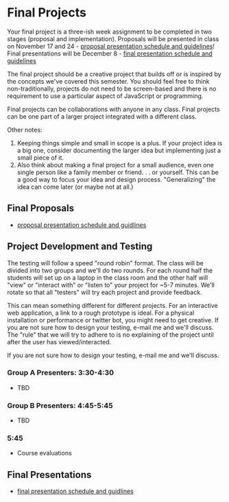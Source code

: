 # Final Projects

Your final project is a three-ish week assignment to be completed in two stages (proposal and implementation). Proposals will be presented in class on November 17 and 24 - [proposal presentation schedule and guidelines](proposals.md)! Final presentations will be December 8 - [final presentation schedule and guidelines](documentation.md)

The final project should be a creative project that builds off or is inspired by the concepts we've covered this semester. You should feel free to think non-traditionally, projects do not need to be screen-based and there is no requirement to use a particular aspect of JavaScript or programming.

Final projects can be collaborations with anyone in any class. Final projects can be one part of a larger project integrated with a different class.

Other notes:

1. Keeping things simple and small in scope is a plus. If your project idea is a big one, consider documenting the larger idea but implementing just a small piece of it.
2. Also think about making a final project for a small audience, even one single person like a family member or friend. . . or yourself. This can be a good way to focus your idea and design process. "Generalizing" the idea can come later (or maybe not at all.)

## Final Proposals

- [proposal presentation schedule and guidlines](proposals.md)

## Project Development and Testing

The testing will follow a speed "round robin" format. The class will be divided into two groups and we'll do two rounds. For each round half the students will set up on a laptop in the class room and the other half will "view" or "interact with" or "listen to" your project for ~5-7 minutes. We'll rotate so that all "testers" will try each project and provide feedback.

This can mean something different for different projects. For an interactive web application, a link to a rough prototype is ideal. For a physical installation or performance or twitter bot, you might need to get creative. If you are not sure how to design your testing, e-mail me and we'll discuss. The "rule" that we will try to adhere to is no explaining of the project until after the user has viewed/interacted.

If you are not sure how to design your testing, e-mail me and we'll discuss.

### Group A Presenters: 3:30-4:30

- TBD

### Group B Presenters: 4:45-5:45

- TBD

### 5:45

- Course evaluations

## Final Presentations

- [final presentation schedule and guidlines](documentation.md)
